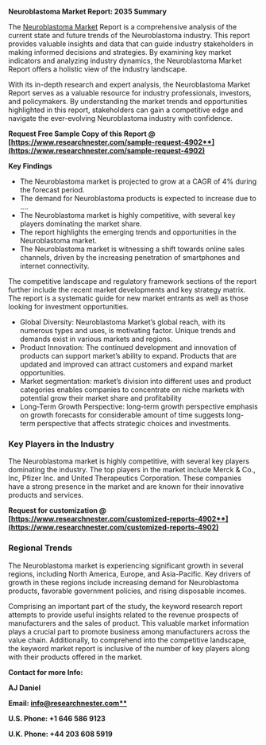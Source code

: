 ﻿**Neuroblastoma Market Report: 2035 Summary**

The [Neuroblastoma Market](https://www.researchnester.com/reports/neuroblastoma-market/4902) Report is a comprehensive analysis of the current state and future trends of the Neuroblastoma industry. This report provides valuable insights and data that can guide industry stakeholders in making informed decisions and strategies. By examining key market indicators and analyzing industry dynamics, the Neuroblastoma Market Report offers a holistic view of the industry landscape.

With its in-depth research and expert analysis, the Neuroblastoma Market Report serves as a valuable resource for industry professionals, investors, and policymakers. By understanding the market trends and opportunities highlighted in this report, stakeholders can gain a competitive edge and navigate the ever-evolving Neuroblastoma industry with confidence.

**Request Free Sample Copy of this Report @ [https://www.researchnester.com/sample-request-4902**](https://www.researchnester.com/sample-request-4902)**

**Key Findings**

- The Neuroblastoma market is projected to grow at a CAGR of 4% during the forecast period.
- The demand for Neuroblastoma products is expected to increase due to ….
- The Neuroblastoma market is highly competitive, with several key players dominating the market share.
- The report highlights the emerging trends and opportunities in the Neuroblastoma market.
- The Neuroblastoma market is witnessing a shift towards online sales channels, driven by the increasing penetration of smartphones and internet connectivity.

The competitive landscape and regulatory framework sections of the report further include the recent market developments and key strategy matrix. The report is a systematic guide for new market entrants as well as those looking for investment opportunities.

- Global Diversity: Neuroblastoma Market’s global reach, with its numerous types and uses, is motivating factor. Unique trends and demands exist in various markets and regions.
- Product Innovation: The continued development and innovation of products can support market’s ability to expand. Products that are updated and improved can attract customers and expand market opportunities.
- Market segmentation: market’s division into different uses and product categories enables companies to concentrate on niche markets with potential grow their market share and profitability
- Long-Term Growth Perspective: long-term growth perspective emphasis on growth forecasts for considerable amount of time suggests long-term perspective that affects strategic choices and investments.
### **Key Players in the Industry**
The Neuroblastoma market is highly competitive, with several key players dominating the industry. The top players in the market include Merck & Co., Inc, Pfizer Inc. and United Therapeutics Corporation. These companies have a strong presence in the market and are known for their innovative products and services.

**Request for customization @ [https://www.researchnester.com/customized-reports-4902**](https://www.researchnester.com/customized-reports-4902)**
### **Regional Trends**
The Neuroblastoma market is experiencing significant growth in several regions, including North America, Europe, and Asia-Pacific. Key drivers of growth in these regions include increasing demand for Neuroblastoma products, favorable government policies, and rising disposable incomes.

Comprising an important part of the study, the keyword research report attempts to provide useful insights related to the revenue prospects of manufacturers and the sales of product. This valuable market information plays a crucial part to promote business among manufacturers across the value chain. Additionally, to comprehend into the competitive landscape, the keyword market report is inclusive of the number of key players along with their products offered in the market.

**Contact for more Info:**

**AJ Daniel**

**Email: [info@researchnester.com**](mailto:info@researchnester.com)**

**U.S. Phone: +1 646 586 9123** 

**U.K. Phone: +44 203 608 5919**

